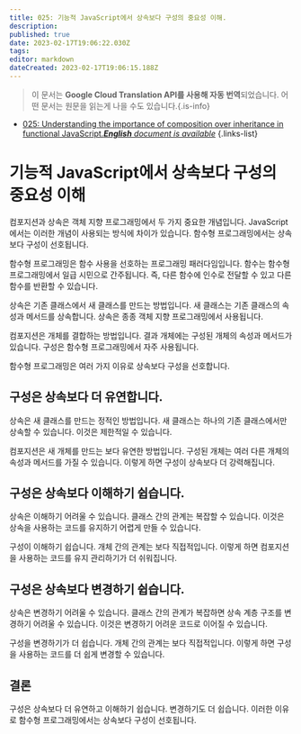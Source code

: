 ```yaml
---
title: 025: 기능적 JavaScript에서 상속보다 구성의 중요성 이해.
description: 
published: true
date: 2023-02-17T19:06:22.030Z
tags: 
editor: markdown
dateCreated: 2023-02-17T19:06:15.188Z
---
```


> 이 문서는 **Google Cloud Translation API를 사용해 자동 번역**되었습니다.
어떤 문서는 원문을 읽는게 나을 수도 있습니다.{.is-info}



- [025: Understanding the importance of composition over inheritance in functional JavaScript.***English** document is available*](/en/Knowledge-base/Functional_JavaScript/Learning/025-understanding-the-importance-of-composition-over-inheritance-in-functional-javascript-)
{.links-list}


# 기능적 JavaScript에서 상속보다 구성의 중요성 이해

컴포지션과 상속은 객체 지향 프로그래밍에서 두 가지 중요한 개념입니다. JavaScript에서는 이러한 개념이 사용되는 방식에 차이가 있습니다. 함수형 프로그래밍에서는 상속보다 구성이 선호됩니다.

함수형 프로그래밍은 함수 사용을 선호하는 프로그래밍 패러다임입니다. 함수는 함수형 프로그래밍에서 일급 시민으로 간주됩니다. 즉, 다른 함수에 인수로 전달할 수 있고 다른 함수를 반환할 수 있습니다.

상속은 기존 클래스에서 새 클래스를 만드는 방법입니다. 새 클래스는 기존 클래스의 속성과 메서드를 상속합니다. 상속은 종종 객체 지향 프로그래밍에서 사용됩니다.

컴포지션은 개체를 결합하는 방법입니다. 결과 개체에는 구성된 개체의 속성과 메서드가 있습니다. 구성은 함수형 프로그래밍에서 자주 사용됩니다.

함수형 프로그래밍은 여러 가지 이유로 상속보다 구성을 선호합니다.

## 구성은 상속보다 더 유연합니다.

상속은 새 클래스를 만드는 정적인 방법입니다. 새 클래스는 하나의 기존 클래스에서만 상속할 수 있습니다. 이것은 제한적일 수 있습니다.

컴포지션은 새 개체를 만드는 보다 유연한 방법입니다. 구성된 개체는 여러 다른 개체의 속성과 메서드를 가질 수 있습니다. 이렇게 하면 구성이 상속보다 더 강력해집니다.

## 구성은 상속보다 이해하기 쉽습니다.

상속은 이해하기 어려울 수 있습니다. 클래스 간의 관계는 복잡할 수 있습니다. 이것은 상속을 사용하는 코드를 유지하기 어렵게 만들 수 있습니다.

구성이 이해하기 쉽습니다. 개체 간의 관계는 보다 직접적입니다. 이렇게 하면 컴포지션을 사용하는 코드를 유지 관리하기가 더 쉬워집니다.

## 구성은 상속보다 변경하기 쉽습니다.

상속은 변경하기 어려울 수 있습니다. 클래스 간의 관계가 복잡하면 상속 계층 구조를 변경하기 어려울 수 있습니다. 이것은 변경하기 어려운 코드로 이어질 수 있습니다.

구성을 변경하기가 더 쉽습니다. 개체 간의 관계는 보다 직접적입니다. 이렇게 하면 구성을 사용하는 코드를 더 쉽게 변경할 수 있습니다.

## 결론

구성은 상속보다 더 유연하고 이해하기 쉽습니다. 변경하기도 더 쉽습니다. 이러한 이유로 함수형 프로그래밍에서는 상속보다 구성이 선호됩니다.
